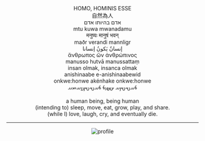 <div align="center">
HOMO, HOMINIS ESSE<br>
自然為人<br>
אדם בהיותו אדם<br>
mtu kuwa mwanadamu<br>
मनुष्यः मानुषं भवन्<br>
maðr verandi mannligr<br>
إنسانٌ يَكونُ إنسانا<br> 
ἄνθρωπος ὤν ἀνθρώπινος<br>
manusso hutvā manussattaṃ<br>
insan olmak, insanca olmak<br>
anishinaabe e-anishinaabewid<br>
onkwe:honwe akénhake onkwe:honwe<br>
𐬨𐬀𐬱𐬫𐬀 𐬀𐬵𐬎𐬨 𐬨𐬀𐬱𐬫𐬯𐬀𐬙𐬀<br> 
<br>
a human being, being human<br>
(intending to) sleep, move, eat, grow, play, and share.<br>
(while I) love, laugh, cry, and eventually die.

---

![profile](http://github-profile-summary-cards.vercel.app/api/cards/profile-details?username=philoserf&theme=github)
